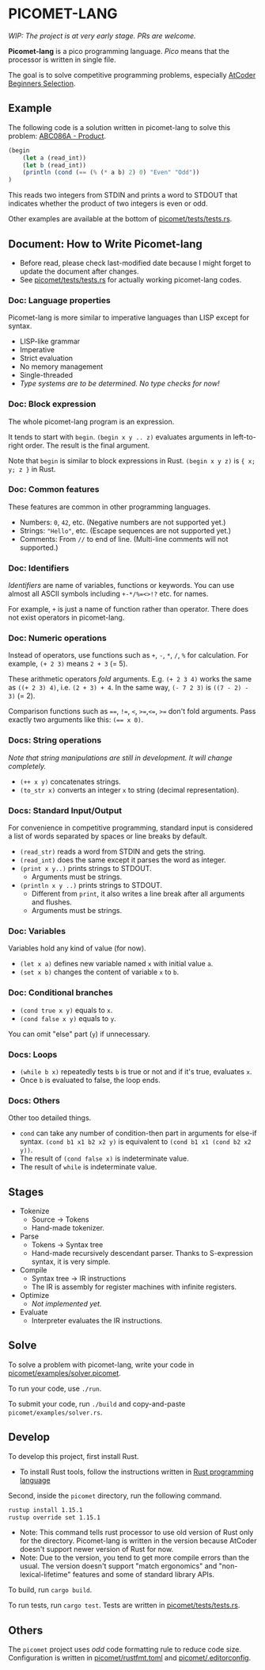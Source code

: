 # PICOMET-LANG

*WIP: The project is at very early stage. PRs are welcome.*

**Picomet-lang** is a pico programming language. *Pico* means that the processor is written in single file.

The goal is to solve competitive programming problems, especially [AtCoder Beginners Selection](https://atcoder.jp/contests/abs/tasks).

## Example

The following code is a solution written in picomet-lang to solve this problem: [ABC086A - Product](https://atcoder.jp/contests/abs/tasks/abc086_a?lang=en).

```js
(begin
    (let a (read_int))
    (let b (read_int))
    (println (cond (== (% (* a b) 2) 0) "Even" "Odd"))
)
```

This reads two integers from STDIN and prints a word to STDOUT that indicates whether the product of two integers is even or odd.

Other examples are available at the bottom of [picomet/tests/tests.rs](picomet/tests/tests.rs).

## Document: How to Write Picomet-lang

- Before read, please check last-modified date because I might forget to update the document after changes.
- See [picomet/tests/tests.rs](picomet/tests/tests.rs) for actually working picomet-lang codes.

### Doc: Language properties

Picomet-lang is more similar to imperative languages than LISP except for syntax.

- LISP-like grammar
- Imperative
- Strict evaluation
- No memory management
- Single-threaded
- *Type systems are to be determined. No type checks for now!*

### Doc: Block expression

The whole picomet-lang program is an expression.

It tends to start with `begin`. `(begin x y .. z)` evaluates arguments in left-to-right order. The result is the final argument.

Note that `begin` is similar to block expressions in Rust. `(begin x y z)` is `{ x; y; z }` in Rust.

### Doc: Common features

These features are common in other programming languages.

- Numbers: `0`, `42`, etc. (Negative numbers are not supported yet.)
- Strings: `"Hello"`, etc. (Escape sequences are not supported yet.)
- Comments: From `//` to end of line. (Multi-line comments will not supported.)

### Doc: Identifiers

*Identifiers* are name of variables, functions or keywords. You can use almost all ASCII symbols including `+-*/%=<>!?` etc. for names.

For example, `+` is just a name of function rather than operator. There does not exist operators in picomet-lang.

### Doc: Numeric operations

Instead of operators, use functions such as `+`, `-`, `*`, `/`, `%` for calculation. For example, `(+ 2 3)` means `2 + 3` (= 5).

These arithmetic operators *fold* arguments. E.g. `(+ 2 3 4)` works the same as `((+ 2 3) 4)`, i.e. `(2 + 3) + 4`. In the same way, `(- 7 2 3)` is `((7 - 2) - 3)` (= 2).

Comparison functions such as `==`, `!=`, `<`, `>=`,`<=`, `>=` don't fold arguments. Pass exactly two arguments like this: `(== x 0)`.

### Docs: String operations

*Note that string manipulations are still in development. It will change completely.*

- `(++ x y)` concatenates strings.
- `(to_str x)` converts an integer `x` to string (decimal representation).

### Docs: Standard Input/Output

For convenience in competitive programming, standard input is considered a list of words separated by spaces or line breaks by default.

- `(read_str)` reads a word from STDIN and gets the string.
- `(read_int)` does the same except it parses the word as integer.
- `(print x y..)` prints strings to STDOUT.
    - Arguments must be strings.
- `(println x y ..)` prints strings to STDOUT.
    - Different from `print`, it also writes a line break after all arguments and flushes.
    - Arguments must be strings.

### Doc: Variables

Variables hold any kind of value (for now).

- `(let x a)` defines new variable named `x` with initial value `a`.
- `(set x b)` changes the content of variable `x` to `b`.

### Doc: Conditional branches

- `(cond true x y)` equals to `x`.
- `(cond false x y)` equals to `y`.

You can omit "else" part (`y`) if unnecessary.

### Docs: Loops

- `(while b x)` repeatedly tests `b` is true or not and if it's true, evaluates `x`.
- Once `b` is evaluated to false, the loop ends.

### Docs: Others

Other too detailed things.

- `cond` can take any number of condition-then part in arguments for else-if syntax. `(cond b1 x1 b2 x2 y)` is equivalent to `(cond b1 x1 (cond b2 x2 y))`.
- The result of `(cond false x)` is indeterminate value.
- The result of `while` is indeterminate value.

## Stages

- Tokenize
    - Source → Tokens
    - Hand-made tokenizer.
- Parse
    - Tokens → Syntax tree
    - Hand-made recursively descendant parser. Thanks to S-expression syntax, it is very simple.
- Compile
    - Syntax tree → IR instructions
    - The IR is assembly for register machines with infinite registers.
- Optimize
    - *Not implemented yet.*
- Evaluate
    - Interpreter evaluates the IR instructions.

## Solve

To solve a problem with picomet-lang, write your code in [picomet/examples/solver.picomet](picomet/examples/solver.picomet).

To run your code, use `./run`.

To submit your code, run `./build` and copy-and-paste `picomet/examples/solver.rs`.

## Develop

To develop this project, first install Rust.

- To install Rust tools, follow the instructions written in [Rust programming language](https://www.rust-lang.org/)

Second, inside the `picomet` directory, run the following command.

```sh
rustup install 1.15.1
rustup override set 1.15.1
```

- Note: This command tells rust processor to use old version of Rust only for the directory. Picomet-lang is written in the version because AtCoder doesn't support newer version of Rust for now.
- Note: Due to the version, you tend to get more compile errors than the usual. The version doesn't support "match ergonomics" and "non-lexical-lifetime" features and some of standard library APIs.

To build, run `cargo build`.

To run tests, run `cargo test`. Tests are written in [picomet/tests/tests.rs](picomet/tests/tests.rs).

## Others

The `picomet` project uses *odd* code formatting rule to reduce code size. Configuration is written in [picomet/rustfmt.toml](picomet/rustfmt.toml) and [picomet/.editorconfig](picomet/.editorconfig).
